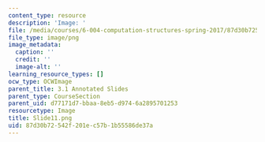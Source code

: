 ```yaml
---
content_type: resource
description: 'Image: '
file: /media/courses/6-004-computation-structures-spring-2017/87d30b72542f201ec57b1b55586de37a_Slide11.png
file_type: image/png
image_metadata:
  caption: ''
  credit: ''
  image-alt: ''
learning_resource_types: []
ocw_type: OCWImage
parent_title: 3.1 Annotated Slides
parent_type: CourseSection
parent_uid: d77171d7-bbaa-8eb5-d974-6a2895701253
resourcetype: Image
title: Slide11.png
uid: 87d30b72-542f-201e-c57b-1b55586de37a
---
```

